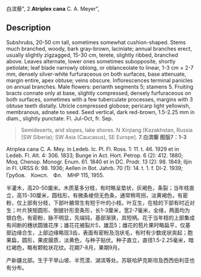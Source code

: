 白滨藜",
2.**Atriplex cana** C. A. Meyer",

## Description
Subshrubs, 20-50 cm tall, sometimes somewhat cushion-shaped. Stems much branched, woody, bark gray-brown, laciniate; annual branches erect, usually slightly zigzagged, 15-30 cm, terete, slightly ribbed, branched above. Leaves alternate, lower ones sometimes subopposite, shortly petiolate; leaf blade narrowly oblong, or oblanceolate to linear, 1-3 cm × 2-7 mm, densely silver-white furfuraceous on both surfaces, base attenuate, margin entire, apex obtuse; veins obscure. Inflorescences terminal panicles on annual branches. Male flowers: perianth segments 5; stamens 5. Fruiting bracts connate only at base, slightly compressed, densely furfuraceous on both surfaces, sometimes with a few tuberculate processes, margins with 3 obtuse teeth distally. Utricle compressed globose; pericarp light yellowish, membranous, adnate to seed. Seed vertical, dark red-brown, 1.5-2.25 mm in diam., slightly punctate. Fl. Jul-Oct, fr. Sep.

> Semideserts, arid slopes, lake shores. N Xinjiang [Kazakhstan, Russia (SW Siberia); SW Asia (Caucasus), SE Europe].
**7.白滨藜 图版7：1-3**

Atriplea cana C. A. Mey. in Ledeb. Ic. Pl. Fl. Ross. 1: 11. t. 46. 1929 et in Ledeb. Fl. Alt. 4: 306. 1833; Bunge in Act. Hort. Petrop. 6 (2): 412. 1880; Moq. Chenop. Monogr. Enum. 61. 1840 et in DC. Prodr. 13 (2): 98. 1849; Iljin in Fl. URSS 6: 98. 1936; Aellen in Bot. Jahrb. 70 (1): 14. t. 1. f. Dl-2. 1939; Грубов.　Консп.　Фл.　МНР 115, 1955.

半灌木，高20-50厘米。木质茎多分枝，有时略呈垫状，灰褐色，条裂；当年枝直立，高15-30厘米，圆柱形，有微条棱但无色条，通常稍弯拐，淡黄褐色，有密粉，仅上部有分枝，下部叶腋常生有短于叶的小枝。叶互生，在枝的下部有时近对生；叶片狭矩圆形、倒披针形至条形，长1-3厘米，宽2-7毫米，全缘，两面均为银白色，有密粉，脉不明显，先端钝，基部渐狭，具短柄。花于当年枝的上部集成有间断的穗状圆锥花序；雄花花被裂片5，雄蕊5；雌花的苞片果时略扁平，仅基部边缘合生，上部边缘略现3齿，表面有密粉及泡状毛，有时有少数疣状突起；胞果扁，圆形，果皮膜质，淡黄色，与种子贴伏。种子直立，直径1.5-2.25毫米，暗红褐色，略有颗粒状花纹。花期7-8月，果期9月。

产新疆北部。生于干旱山坡、半荒漠、湖滨等处。苏联哈萨克斯坦及西西伯利亚也有分布。
